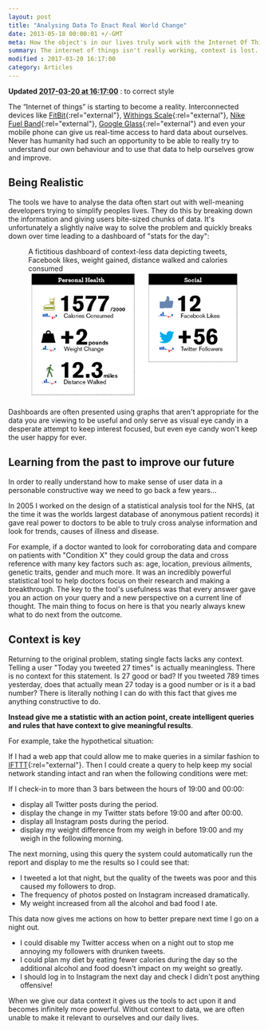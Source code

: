 ```yaml
---
layout: post
title: "Analysing Data To Enact Real World Change"
date: 2013-05-18 00:00:01 +/-GMT
meta: How the object's in our lives truly work with the Internet Of Things.
summary: The internet of things isn't really working, context is lost.
modified : 2017-03-20 16:17:00
category: Articles
---
```

<p><span class="dt-updated">
    <strong>Updated <abbr class="value" title="2017-03-20 16:17:00">2017-03-20 at 16:17:00</abbr></strong> : to correct style
</span></p>

The “Internet of things” is starting to become a reality. Interconnected devices like [FitBit](http://fitbit.com "Fitbit"){:rel="external"}, [Withings Scale](http://www.withings.com/en/bodyanalyzer){:rel="external"}, [Nike Fuel Band](http://www.nike.com/Fuelband){:rel="external"}, [Google Glass](http://www.google.com/glass/start/){:rel="external"} and even your mobile phone can give us real-time access to hard data about ourselves. Never has humanity had such an opportunity to be able to really try to understand our own behaviour and to use that data to help ourselves grow and improve.

## Being Realistic
The tools we have to analyse the data often start out with well-meaning developers trying to simplify peoples lives. They do this by breaking down the information and giving users bite-sized chunks of data. It's unfortunately a slightly naïve way to solve the problem and quickly breaks down over time leading to a dashboard of "stats for the day":

<figure>
<figcaption>A fictitious dashboard of context-less data depicting tweets, Facebook likes, weight gained, distance walked and calories consumed</figcaption>
<img src="/images/blog/2013-05-18/dashboard.png">
</figure>

Dashboards are often presented using graphs that aren't appropriate for the data you are viewing to be useful and only serve as visual eye candy in a desperate attempt to keep interest focused, but even eye candy won't keep the user happy for ever.

## Learning from the past to improve our future
In order to really understand how to make sense of user data in a personable constructive way we need to go back a few years...

In 2005 I worked on the design of a statistical analysis tool for the NHS, (at the time it was the worlds largest database of anonymous patient records) it gave real power to doctors to be able to truly cross analyse information and look for trends, causes of illness and disease.

For example, if a doctor wanted to look for corroborating data and compare on patients with "Condition X" they could group the data and cross reference with many key factors such as: age, location, previous ailments, genetic traits, gender and much more. It was an incredibly powerful statistical tool to help doctors focus on their research and making a breakthrough.
The key to the tool's usefulness was that every answer gave you an action on your query and a new perspective on a current line of thought. The main thing to focus on here is that you nearly always knew what to do next from the outcome.

## Context is key
Returning to the original problem, stating single facts lacks any context. Telling a user "Today you tweeted 27 times" is actually meaningless. There is no context for this statement. Is 27 good or bad? If you tweeted 789 times yesterday, does that actually mean 27 today is a good number or is it a bad number? There is literally nothing I can do with this fact that gives me anything constructive to do.

**Instead give me a statistic with an action point, create intelligent queries and rules that have context to give meaningful results**.

For example, take the hypothetical situation:

If I had a web app that could allow me to make queries in a similar fashion to [IFTTT](http://www.ifttt.com/ "IFTTT"){:rel="external"}. Then I could create a query to help keep my social network standing intact and ran when the following conditions were met:

If I check-in to more than 3 bars between the hours of 19:00 and 00:00:

-  display all Twitter posts during the period.
-  display the change in my Twitter stats before 19:00 and after 00:00.
-  display all Instagram posts during the period.
-  display my weight difference from my weigh in before 19:00 and my weigh in the following morning.

The next morning, using this query the system could automatically run the report and display to me the results so I could see that:

-  I tweeted a lot that night, but the quality of the tweets was poor and this caused my followers to drop.
-  The frequency of photos posted on Instagram increased dramatically.
-  My weight increased from all the alcohol and bad food I ate.

This data now gives me actions on how to better prepare next time I go on a night out.

-  I could disable my Twitter access when on a night out to stop me annoying my followers with drunken tweets.
-  I could plan my diet by eating fewer calories during the day so the additional alcohol and food doesn't impact on my weight so greatly.
-  I should log in to Instagram the next day and check I didn't post anything offensive!

When we give our data context it gives us the tools to act upon it and becomes infinitely more powerful. Without context to data, we are often unable to make it relevant to ourselves and our daily lives.
